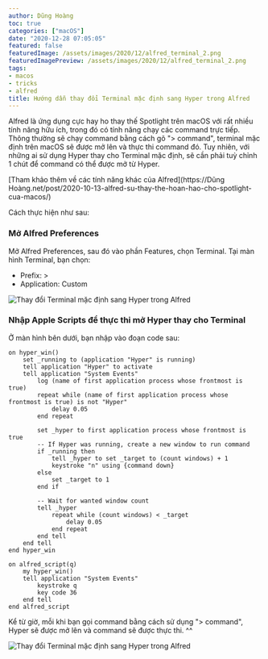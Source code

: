 ```yaml
---
author: Dũng Hoàng
toc: true
categories: ["macOS"]
date: "2020-12-28 07:05:05"
featured: false
featuredImage: /assets/images/2020/12/alfred_terminal_2.png
featuredImagePreview: /assets/images/2020/12/alfred_terminal_2.png
tags:
- macos
- tricks
- alfred
title: Hướng dẫn thay đổi Terminal mặc định sang Hyper trong Alfred
---
```

Alfred là ứng dụng cực hay ho thay thế Spotlight trên macOS với rất nhiều tính năng hữu ích, trong đó có tính năng chạy các command trực tiếp. Thông thường sẽ chạy command bằng cách gõ "> command", terminal mặc định trên macOS sẽ được mở lên và thực thi command đó. Tuy nhiên, với những ai sử dụng Hyper thay cho Terminal mặc định, sẽ cần phải tuỳ chỉnh 1 chút để command có thể được mở từ Hyper.

[Tham khảo thêm về các tính năng khác của Alfred](https://Dũng Hoàng.net/post/2020-10-13-alfred-su-thay-the-hoan-hao-cho-spotlight-cua-macos/)


Cách thực hiện như sau:

### Mở Alfred Preferences
Mở Alfred Preferences, sau đó vào phần Features, chọn Terminal. 
Tại màn hình Terminal, bạn chọn:
* Prefix: >
* Application: Custom

![Thay đổi Terminal mặc định sang Hyper trong Alfred](/assets/images/2020/12/alfred_terminal.png)

### Nhập Apple Scripts để thực thi mở Hyper thay cho Terminal
Ở màn hình bên dưới, bạn nhập vào đoạn code sau:

```
on hyper_win()
	set _running to (application "Hyper" is running)
	tell application "Hyper" to activate
	tell application "System Events"
		log (name of first application process whose frontmost is true)
		repeat while (name of first application process whose frontmost is true) is not "Hyper"
			delay 0.05
		end repeat
		
		set _hyper to first application process whose frontmost is true
		-- If Hyper was running, create a new window to run command
		if _running then
			tell _hyper to set _target to (count windows) + 1
			keystroke "n" using {command down}
		else
			set _target to 1
		end if
		
		-- Wait for wanted window count
		tell _hyper
			repeat while (count windows) < _target
				delay 0.05
			end repeat
		end tell
	end tell
end hyper_win

on alfred_script(q)
	my hyper_win()
	tell application "System Events"
		keystroke q
		key code 36
	end tell
end alfred_script
```

Kể từ giờ, mỗi khi bạn gọi command bằng cách sử dụng "> command", Hyper sẽ được mở lên và command sẽ được thực thi. ^^

![Thay đổi Terminal mặc định sang Hyper trong Alfred](/assets/images/2020/12/alfred_terminal_2.png)
